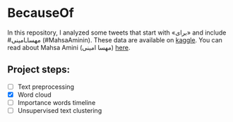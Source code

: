 # BecauseOf

In this repository, I analyzed some tweets that start with  «برای» and include #مهساـامینی (#MahsaAminin). These data are available on [kaggle](https://www.kaggle.com/datasets/hossaingh/because-of). You can read about Mahsa Amini (مهسا امینی) [here](https://en.wikipedia.org/wiki/Death_of_Mahsa_Amini). 

## Project steps:

- [ ] Text preprocessing 
- [x] Word cloud
- [ ] Importance words timeline
- [ ] Unsupervised text clustering
